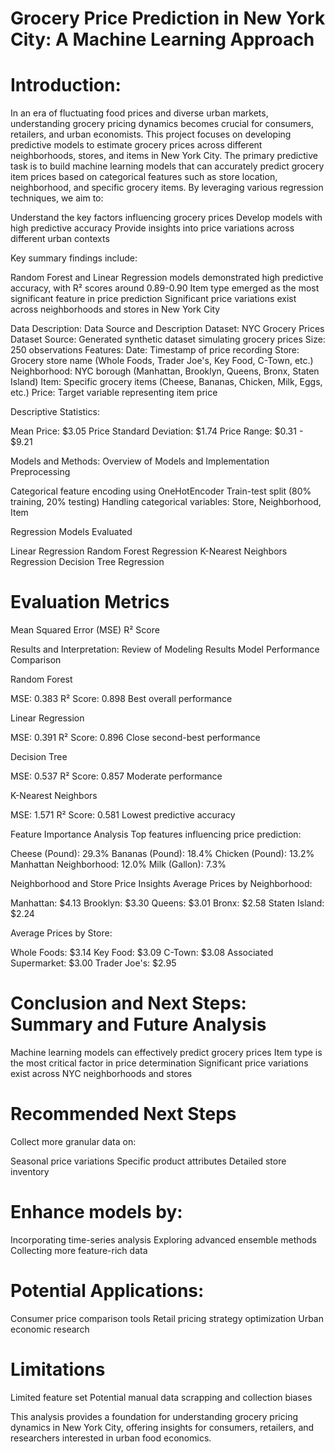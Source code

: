 # Grocery Price Prediction in New York City: A Machine Learning Approach

# Introduction: 

In an era of fluctuating food prices and diverse urban markets, understanding grocery pricing dynamics becomes crucial for consumers, retailers, and urban economists. This project focuses on developing predictive models to estimate grocery prices across different neighborhoods, stores, and items in New York City. The primary predictive task is to build machine learning models that can accurately predict grocery item prices based on categorical features such as store location, neighborhood, and specific grocery items. By leveraging various regression techniques, we aim to:

Understand the key factors influencing grocery prices
Develop models with high predictive accuracy
Provide insights into price variations across different urban contexts

Key summary findings include:

Random Forest and Linear Regression models demonstrated high predictive accuracy, with R² scores around 0.89-0.90
Item type emerged as the most significant feature in price prediction
Significant price variations exist across neighborhoods and stores in New York City

Data Description: Data Source and Description
Dataset: NYC Grocery Prices Dataset
Source: Generated synthetic dataset simulating grocery prices
Size: 250 observations
Features: 
Date: Timestamp of price recording
Store: Grocery store name (Whole Foods, Trader Joe's, Key Food, C-Town, etc.)
Neighborhood: NYC borough (Manhattan, Brooklyn, Queens, Bronx, Staten Island)
Item: Specific grocery items (Cheese, Bananas, Chicken, Milk, Eggs, etc.)
Price: Target variable representing item price

Descriptive Statistics:

Mean Price: $3.05
Price Standard Deviation: $1.74
Price Range: $0.31 - $9.21

Models and Methods: Overview of Models and Implementation Preprocessing

Categorical feature encoding using OneHotEncoder
Train-test split (80% training, 20% testing)
Handling categorical variables: Store, Neighborhood, Item

Regression Models Evaluated

Linear Regression
Random Forest Regression
K-Nearest Neighbors Regression
Decision Tree Regression

# Evaluation Metrics

Mean Squared Error (MSE)
R² Score

Results and Interpretation: Review of Modeling Results
Model Performance Comparison

Random Forest

MSE: 0.383
R² Score: 0.898
Best overall performance


Linear Regression

MSE: 0.391
R² Score: 0.896
Close second-best performance


Decision Tree

MSE: 0.537
R² Score: 0.857
Moderate performance


K-Nearest Neighbors

MSE: 1.571
R² Score: 0.581
Lowest predictive accuracy



Feature Importance Analysis
Top features influencing price prediction:

Cheese (Pound): 29.3%
Bananas (Pound): 18.4%
Chicken (Pound): 13.2%
Manhattan Neighborhood: 12.0%
Milk (Gallon): 7.3%

Neighborhood and Store Price Insights
Average Prices by Neighborhood:

Manhattan: $4.13
Brooklyn: $3.30
Queens: $3.01
Bronx: $2.58
Staten Island: $2.24

Average Prices by Store:

Whole Foods: $3.14
Key Food: $3.09
C-Town: $3.08
Associated Supermarket: $3.00
Trader Joe's: $2.95

# Conclusion and Next Steps: Summary and Future Analysis

Machine learning models can effectively predict grocery prices 
Item type is the most critical factor in price determination
Significant price variations exist across NYC neighborhoods and stores

# Recommended Next Steps

Collect more granular data on:

Seasonal price variations
Specific product attributes
Detailed store inventory


# Enhance models by:

Incorporating time-series analysis
Exploring advanced ensemble methods
Collecting more feature-rich data


# Potential Applications:

Consumer price comparison tools
Retail pricing strategy optimization
Urban economic research



# Limitations

Limited feature set
Potential manual data scrapping and collection biases

This analysis provides a foundation for understanding grocery pricing dynamics in New York City, offering insights for consumers, retailers, and researchers interested in urban food economics.
